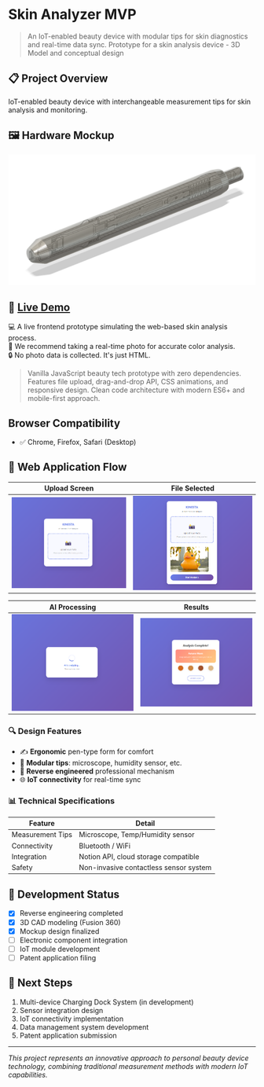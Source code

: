 # Skin Analyzer MVP

> An IoT-enabled beauty device with modular tips for skin diagnostics and real-time data sync.
> Prototype for a skin analysis device - 3D Model and conceptual design

## 📋 Project Overview
IoT-enabled beauty device with interchangeable measurement tips for skin analysis and monitoring.

## 🖼️ Hardware Mockup
![Skin Analyzer Mockup](https://raw.githubusercontent.com/minaverse-dev/skin-analyzer-mvp/main/assets/mockups/skin-analyzer-mockup-v1.png)

## 🚀 [Live Demo](https://minaverse-dev.github.io/skin-analyzer-mvp/)

💻 A live frontend prototype simulating the web-based skin analysis process.  
📸 We recommend taking a real-time photo for accurate color analysis.  
🔒 No photo data is collected.  It's just HTML.  
  
> Vanilla JavaScript beauty tech prototype with zero dependencies.
> Features file upload, drag-and-drop API, CSS animations, and responsive design.
> Clean code architecture with modern ES6+ and mobile-first approach.

## Browser Compatibility
- ✅ Chrome, Firefox, Safari (Desktop)

## 📱 Web Application Flow

| Upload Screen | File Selected |
|:---:|:---:|
| ![Upload](assets/screenshots/01-webapp-main-screen.png) | ![Selected](assets/screenshots/02-webapp-upload-screen.png) |

| AI Processing | Results |
|:---:|:---:|
| ![Analyzing](assets/screenshots/03-webapp-analyze-screen.png) | ![Complete](assets/screenshots/04-webapp-result-screen.png) |

### 🔍 Design Features
- ✍️ **Ergonomic** pen-type form for comfort
- 🔁 **Modular tips**: microscope, humidity sensor, etc.
- 🧠 **Reverse engineered** professional mechanism
- 🌐 **IoT connectivity** for real-time sync

### 📊 Technical Specifications

| Feature             | Detail                                      |
|---------------------|---------------------------------------------|
| Measurement Tips    | Microscope, Temp/Humidity sensor            |
| Connectivity        | Bluetooth / WiFi                            |
| Integration         | Notion API, cloud storage compatible        |
| Safety              | Non-invasive contactless sensor system      |


## 🔧 Development Status
- [x] Reverse engineering completed
- [x] 3D CAD modeling (Fusion 360)
- [x] Mockup design finalized
- [ ] Electronic component integration
- [ ] IoT module development
- [ ] Patent application filing

## 🎯 Next Steps
1. Multi-device Charging Dock System (in development)    
2. Sensor integration design  
3. IoT connectivity implementation  
4. Data management system development
5. Patent application submission

---
*This project represents an innovative approach to personal beauty device technology, combining traditional measurement methods with modern IoT capabilities.*
